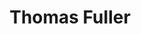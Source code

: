 ---
title: "Thomas Fuller"
hashtag: "thomas-fuller"
born-on: 1608
died-on: 1661-08-16
layout: hashtag
tags:
  - English
  - Historian
  - Writer
  - Human Being
  - dead at the moment
---